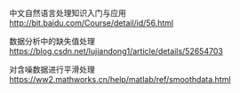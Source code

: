 中文自然语言处理知识入门与应用 
http://bit.baidu.com/Course/detail/id/56.html




数据分析中的缺失值处理
https://blog.csdn.net/lujiandong1/article/details/52654703

对含噪数据进行平滑处理
https://ww2.mathworks.cn/help/matlab/ref/smoothdata.html
